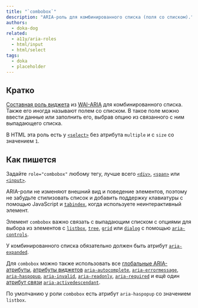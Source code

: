 ```yaml
---
title: "`combobox`"
description: "ARIA-роль для комбинированного списка (поля со списком)."
authors:
  - doka-dog
related:
  - a11y/aria-roles
  - html/input
  - html/select
tags:
  - doka
  - placeholder
---
```


## Кратко

[Составная роль виджета](https://doka.guide/a11y/aria-roles/#roli-vidzhetov) из [WAI-ARIA](/a11y/aria-intro/#specifikaciya) для комбинированного списка. Также его иногда называют полем со списком. В такое поле можно ввести данные или заполнить его, выбрав опцию из связанного с ним выпадающего списка.

В HTML эта роль есть у [`<select>`](/html/select/) без атрибута `multiple` и с `size` со значением `1`.

## Как пишется

Задайте `role="combobox"` любому тегу, лучше всего [`<div>`](/html/div/), [`<span>`](/html/span/) или [`<input>`](/html/input/).

ARIA-роли не изменяют внешний вид и поведение элементов, поэтому не забудьте стилизовать список и добавить поддержку клавиатуры с помощью JavaScript и [`tabindex`](/html/global-attrs/#tabindex), когда используете неинтерактивный элемент.

Элемент `combobox` важно связать с выпадающим списком с опциями для выбора из элементов с [`listbox`](/a11y/role-listbox/), [`tree`](/a11y/role-tree/), [`grid`](/a11y/role-grid/) или [`dialog`](/a11y/role-dialog/) с помощью [`aria-controls`](/a11y/aria-controls/).

У комбинированного списка обязательно должен быть атрибут [`aria-expanded`](/a11y/aria-expanded/).

Для `combobox` можно также использовать все [глобальные ARIA-атрибуты](/a11y/aria-attrs/#globalnye-atributy), [атрибуты виджетов](/a11y/aria-attrs/#atributy-vidzhetov) [`aria-autocomplete`](/a11y/aria-autocomplete/), [`aria-errormessage`](/a11y/aria-errormessage/), [`aria-haspopup`](/a11y/aria-haspopup/), [`aria-invalid`](/a11y/aria-invalid/), [`aria-readonly`](/a11y/aria-readonly/), [`aria-required`](/a11y/aria-required/) и ещё один [атрибут связи](/a11y/aria-attrs/#atributy-svyazi) [`aria-activedescendant`](/a11y/aria-activedescendant/).

По умолчанию у роли `combobox` есть атрибут `aria-haspopup` со значением `listbox`.
